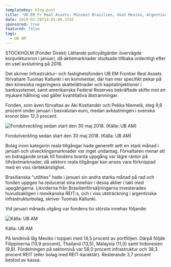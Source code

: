 ```yaml
---
templateKey: blog-post
title: 'UB EM Fr Real Assets: Minskat Brasilien, ökat Mexiko, Argentina'
date: 2019-02-28T14:01:09.374Z
sponsored: true
featured: false
tags:
  - UB AM
---
```

STOCKHOLM (Fonder Direkt) Lättande policyåtgärder övervägde konjunkturoron i januari, då aktiemarknader studsade tillbaka ordentligt efter en usel avslutning på 2018.



Det skriver Infrastruktur- och fastighetsfonden UB EM Frontier Real Assets förvaltare Tuomas Kallunki i en kommentar, där han mer specifikt pekar på den kinesiska regeringens skattelättnader och kapitalinjektioner i banksystemet, samt amerikanska Federal Reserves bekräftade skifte mot en mjukare hållning vad gäller kvantitativa åtstramningar.



Fonden, som även förvaltas av Aki Kostiander och Pekka Niemelä, steg 9,6 procent under januari i basvalutan euro, medan avkastningen i svenska kronor blev 12,3 procent.

![Fondutveckling sedan start den 30 maj 2018. (Källa: UB AM)](/img/ub28feb.png)

<span class="image-caption">Fondutveckling sedan start den 30 maj 2018. (Källa: UB AM)</span>

Bolag inom kategorin reala tillgångar hade generellt sett en stark månad i januari och utvecklingsmarknader var inget undantag. Förvaltaren menar att en bidragande orsak till fondens branta uppgång var lägre räntor på tillväxtmarknader, då sektorn reala tillgångar kan anses vara förknippad med en viss räntekänslighet.



Brasilianska "utilities" hade i januari sin andra starka månad på rad och fonden uppges ha reducerat sina innehav i dessa aktier i takt med uppgångarna. Likviderna från Brasilienförsäljningarna investerades huvudsakligen i mexikanska REIT:s, och i viss utsträckning i argentinska infrastrukturbolag, skriver Tuomas Kallunki.



Vid januari månads utgång var fondens tio största innehav följande:

![Källa: UB AM](/img/ub28feb2.png)

<span class="image-caption">Källa: UB AM</span>

På landnivå låg Mexiko i toppen med 14,5 procent av portföljen. Därpå följde Filippinerna (13,9 procent), Thailand (13,5), Malaysia (11,0) samt Indonesien (9,8). Fördelningen på sektornivå var 58,0 procent infrastruktur och 38,3 procent REIT (eller bolag med REIT-karaktär). Resterande 3,7 procent bestod av kassa.
